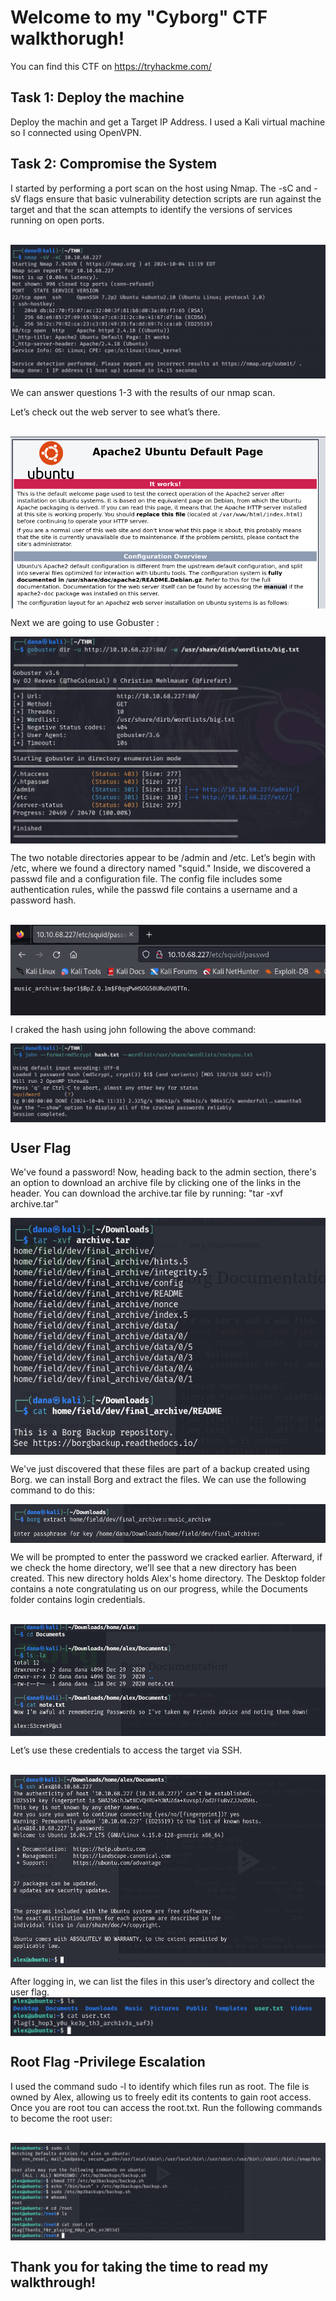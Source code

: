 # Welcome to my "Cyborg" CTF walkthorugh!
You can find this CTF on https://tryhackme.com/

## Task 1: Deploy the machine
Deploy the machin and get a Target IP Address. I used a Kali virtual machine so I connected using OpenVPN.

## Task 2: Compromise the System
I started by performing a port scan on the host using Nmap. The -sC and -sV flags ensure that basic vulnerability detection scripts are run against the target and that the scan attempts to identify the versions of services running on open ports.
<br><br>

<img align="center" src="images/image1.png">
<br>

We can answer questions 1-3 with the results of our nmap scan.

Let’s check out the web server to see what’s there.

<br>

<img align="center" src="images/image3.png">
<br>

Next we are going to use Gobuster :
<br>

<img align="center" src="images/image2.png">
<br>

The two notable directories appear to be /admin and /etc. Let’s begin with /etc, where we found a directory named "squid."
Inside, we discovered a passwd file and a configuration file. The config file includes some authentication rules, while the passwd file contains a username and a password hash.

<br>

<img align="center" src="images/image5.png">
<br>


I craked the hash using john following the above command:
<br>

<img align="center" src="images/image6.png">
<br>

## User Flag

We've found a password! Now, heading back to the admin section, there's an option to download an archive file by clicking one of the links in the header. 
You can download the archive.tar file by running: "tar -xvf archive.tar"
<br>

<img align="center" src="images/image7.png">
<br>

We've just discovered that these files are part of a backup created using Borg. we can install Borg and extract the files.
We can use the following command to do this:
<br>

<img align="center" src="images/image13.png">
<br>


We will be prompted to enter the password we cracked earlier. Afterward, if we check the home directory, we’ll see that a new directory has been created.
This new directory holds Alex's home directory. The Desktop folder contains a note congratulating us on our progress, while the Documents folder contains login credentials.

<br>

<img align="center" src="images/image10.png">
<br>

Let’s use these credentials to access the target via SSH.

<br>

<img align="center" src="images/image11.png">
<br>

 After logging in, we can list the files in this user’s directory and collect the user flag.
<br>
<img align="center" src="images/image14.png">
<br>

## Root Flag -Privilege Escalation

I used the command sudo -l to identify which files run as root. The file is owned by Alex, allowing us to freely edit its contents to gain root access.
Once you are root tou can access the root.txt.
Run the following commands to become the root user:

<br>

<img align="center" src="images/image12.png">
<br>

## Thank you for taking the time to read my walkthrough!











